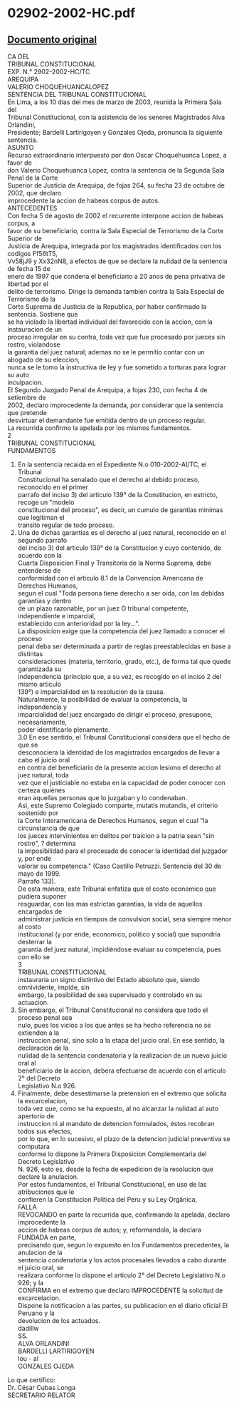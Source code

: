
02902-2002-HC.pdf
=================
  
[Documento original](https://tc.gob.pe/jurisprudencia/2003/02902-2002-HC.pdf)  
---  
CA DEL  
TRIBUNAL CONSTITUCIONAL  
EXP. N.° 2902-2002-HC/TC  
AREQUIPA  
VALERIO CHOQUEHUANCALOPEZ  
SENTENCIA DEL TRIBUNAL CONSTITUCIONAL  
En Lima, a los 10 dias del mes de marzo de 2003, reunida la Primera Sala del  
Tribunal Constitucional, con la asistencia de los senores Magistrados Alva Orlandini,  
Presidente; Bardelli Lartirigoyen y Gonzales Ojeda, pronuncia la siguiente sentencia.  
ASUNTO  
Recurso extraordinario interpuesto por don Oscar Choquehuanca Lopez, a favor de  
don Valerio Choquehuanca Lopez, contra la sentencia de la Segunda Sala Penal de la Corte  
Superior de Justicia de Arequipa, de fojas 264, su fecha 23 de octubre de 2002, que declaro  
improcedente la accion de habeas corpus de autos.  
ANTECEDENTES  
Con fecha 5 de agosto de 2002 el recurrente interpone accion de habeas corpus, a  
favor de su beneficiario, contra la Sala Especial de Terrorismo de la Corte Superior de  
Justicia de Arequipa, integrada por los magistrados identificados con los codigos Ff56tT5,  
Vv58jJ9 y Xx32nN8, a efectos de que se declare la nulidad de la sentencia de fecha 15 de  
enero de 1997 que condena el beneficiario a 20 anos de pena privativa de libertad por el  
delito de terrorismo. Dirige la demanda también contra la Sala Especial de Terrorismo de la  
Corte Suprema de Justicia de la Republica, por haber confirmado la sentencia. Sostiene que  
se ha violado la libertad individual del favorecido con la accion, con la instauracion de un  
proceso irregular en su contra, toda vez que fue procesado por jueces sin rostro, violandose  
la garantia del juez natural; ademas no se le permitio contar con un abogado de su eleccion,  
nunca se le tomo la instructiva de ley y fue sometido a torturas para lograr su auto  
inculpacion.  
El Segundo Juzgado Penal de Arequipa, a fojas 230, con fecha 4 de setiembre de  
2002, declaro improcedente la demanda, por considerar que la sentencia que pretende  
desvirtuar el demandante fue emitida dentro de un proceso regular.  
La recurrida confirmo la apelada por los mismos fundamentos.  
2  
TRIBUNAL CONSTITUCIONAL  
FUNDAMENTOS  
1. En la sentencia recaida en el Expediente N.o 010-2002-AI/TC, el Tribunal  
Constitucional ha senalado que el derecho al debido proceso, reconocido en el primer  
parrafo del inciso 3) del articulo 139° de la Constitucion, en estricto, recoge un "modelo  
constitucional del proceso", es decir, un cumulo de garantias minimas que legitiman el  
transito regular de todo proceso.  
2. Una de dichas garantias es el derecho al juez natural, reconocido en el segundo parrafo  
del inciso 3) del articulo 139° de la Constitucion y cuyo contenido, de acuerdo con la  
Cuarta Disposicion Final y Transitoria de la Norma Suprema, debe entenderse de  
conformidad con el articulo 8.1 de la Convencion Americana de Derechos Humanos,  
segun el cual "Toda persona tiene derecho a ser oida, con las debidas garantias y dentro  
de un plazo razonable, por un juez O tribunal competente, independiente e imparcial,  
establecido con anterioridad por la ley...".  
La disposicion exige que la competencia del juez llamado a conocer el proceso  
penal deba ser determinada a partir de reglas preestablecidas en base a distintas  
consideraciones (materia, territorio, grado, etc.), de forma tal que quede garantizada su  
independencia (principio que, a su vez, es recogido en el inciso 2 del mismo articulo  
139°) e imparcialidad en la resolucion de la causa.  
Naturalmente, la posibilidad de evaluar la competencia, la independencia y  
imparcialidad del juez encargado de dirigir el proceso, presupone, necesariamente,  
poder identificarlo plenamente.  
3.0 En ese sentido, el Tribunal Constitucional considera que el hecho de que se  
desconociera la identidad de los magistrados encargados de llevar a cabo el juicio oral  
en contra del beneficiario de la presente accion lesiono el derecho al juez natural, toda  
vez que el justiciable no estaba en la capacidad de poder conocer con certeza quiénes  
eran aquellas personas que lo juzgaban y lo condenaban.  
Asi, este Supremo Colegiado comparte, mutatis mutandis, el criterio sostenido por  
la Corte Interamericana de Derechos Humanos, segun el cual "la circunstancia de que  
los jueces intervinientes en delitos por traicion a la patria sean "sin rostro", ? determina  
la imposibilidad para el procesado de conocer la identidad del juzgador y, por ende  
valorar su competencia." (Caso Castillo Petruzzi. Sentencia del 30 de mayo de 1999.  
Parrafo 133).  
De esta manera, este Tribunal enfatiza que el costo economico que pudiera suponer  
resguardar, con las mas estrictas garantias, la vida de aquellos encargados de  
administrar justicia en tiempos de convulsion social, sera siempre menor al costo  
institucional (y por ende, economico, politico y social) que supondria desterrar la  
garantia del juez natural, impidiéndose evaluar su competencia, pues con ello se  
3  
TRIBUNAL CONSTITUCIONAL  
instauraria un signo distintivo del Estado absoluto que, siendo omnividente, impide, sin  
embargo, la posibilidad de sea supervisado y controlado en su actuacion.  
4. Sin embargo, el Tribunal Constitucional no considera que todo el proceso penal sea  
nulo, pues los vicios a los que antes se ha hecho referencia no se extienden a la  
instruccion penal, sino solo a la etapa del juicio oral. En ese sentido, la declaracion de la  
nulidad de la sentencia condenatoria y la realizacion de un nuevo juicio oral al  
beneficiario de la accion, debera efectuarse de acuerdo con el articulo 2° del Decreto  
Legislativo N.o 926.  
5. Finalmente, debe desestimarse la pretension en el extremo que solicita la excarcelacion,  
toda vez que, como se ha expuesto, al no alcanzar la nulidad al auto apertorio de  
instruccion ni al mandato de detencion formulados, éstos recobran todos sus efectos,  
por lo que, en lo sucesivo, el plazo de la detencion judicial preventiva se computara  
conforme lo dispone la Primera Disposicion Complementaria del Decreto Legislativo  
N. 926, esto es, desde la fecha de expedicion de la resolucion que declare la anulacion.  
Por estos fundamentos, el Tribunal Constitucional, en uso de las atribuciones que le  
confieren la Constitucion Politica del Peru y su Ley Orgânica,  
FALLA  
REVOCANDO en parte la recurrida que, confirmando la apelada, declaro improcedente la  
accion de habeas corpus de autos; y, reformandola, la declara FUNDADA en parte,  
precisando que, segun lo expuesto en los Fundamentos precedentes, la anulacion de la  
sentencia condenatoria y los actos procesales llevados a cabo durante el juicio oral, se  
realizara conforme lo dispone el articulo 2° del Decreto Legislativo N.o 926; y la  
CONFIRMA en el extremo que declaro IMPROCEDENTE la solicitud de excarcelacion.  
Dispone la notificacion a las partes, su publicacion en el diario oficial El Peruano y la  
devolucion de los actuados.  
dadillw  
SS.  
ALVA ORLANDINI  
BARDELLI LARTIRIGOYEN  
lou - al  
GONZALES OJEDA  
  
Lo que certifico:  
Dr. César Cubas Longa  
SECRETARIO RELATOR